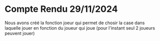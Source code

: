 # Compte Rendu 29/11/2024

Nous avons créé la fonction joeur qui permet de chosir la case dans laquelle jouer en fonction du joueur qui joue (pour l'instant seul 2 joueurs peuvent jouer)
